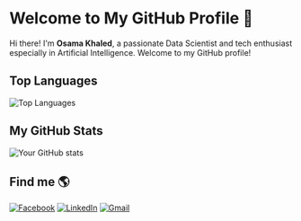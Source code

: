 # Welcome to My GitHub Profile 👋

Hi there! I'm **Osama Khaled**, a passionate Data Scientist and tech enthusiast especially in Artificial Intelligence. Welcome to my GitHub profile!

## Top Languages
![Top Languages](https://github-readme-stats.vercel.app/api/top-langs/?username=osamakhaled123&layout=compact&theme=radical)

## My GitHub Stats
![Your GitHub stats](https://github-readme-stats.vercel.app/api?username=osamakhaled123&show_icons=true&theme=radical)

## Find me 🌎
 
[![Facebook](https://img.icons8.com/fluency/48/000000/facebook.png)](https://www.facebook.com/osama.khaled.549/)
[![LinkedIn](https://img.icons8.com/fluency/48/000000/linkedin.png)](https://www.linkedin.com/in/osama-khaled-739984218/)
[![Gmail](https://img.icons8.com/color/48/000000/gmail--v1.png)](mailto:osamakhaled132000@gmail.com)
